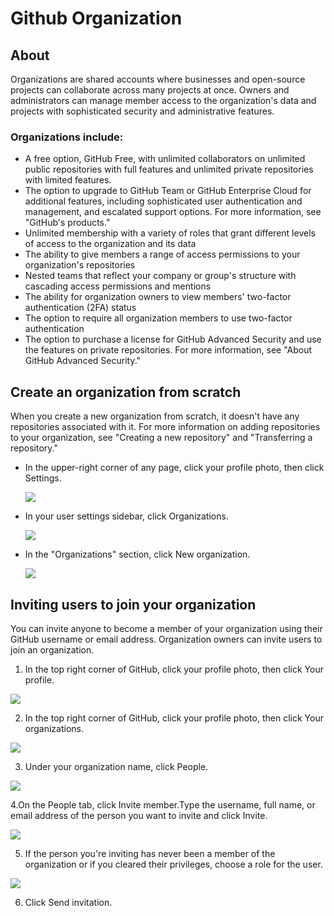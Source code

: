 # Github Organization

## About
Organizations are shared accounts where businesses and open-source projects can collaborate across many projects at once. Owners and administrators can manage member access to the organization's data and projects with sophisticated security and administrative features.

### Organizations include:

* A free option, GitHub Free, with unlimited collaborators on unlimited public repositories with full features and unlimited private repositories with limited features.
* The option to upgrade to GitHub Team or GitHub Enterprise Cloud for additional features, including sophisticated user authentication and management, and escalated support options. For more information, see "GitHub's products."
* Unlimited membership with a variety of roles that grant different levels of access to the organization and its data
* The ability to give members a range of access permissions to your organization's repositories
* Nested teams that reflect your company or group's structure with cascading access permissions and mentions
* The ability for organization owners to view members' two-factor authentication (2FA) status
* The option to require all organization members to use two-factor authentication
* The option to purchase a license for GitHub Advanced Security and use the features on private repositories. For more information, see "About GitHub Advanced Security."

## Create an organization from scratch

When you create a new organization from scratch, it doesn't have any repositories associated with it. For more information on adding repositories to your organization, see "Creating a new repository" and "Transferring a repository."

* In the upper-right corner of any page, click your profile photo, then click Settings.

  ![](https://docs.github.com/assets/images/help/settings/userbar-account-settings.png)

* In your user settings sidebar, click Organizations.

  ![](https://docs.github.com/assets/images/help/settings/settings-user-orgs.png)

* In the "Organizations" section, click New organization.

  ![](https://docs.github.com/assets/images/help/settings/new-org-button.png)

## Inviting users to join your organization
You can invite anyone to become a member of your organization using their GitHub username or email address.
Organization owners can invite users to join an organization.

1. In the top right corner of GitHub, click your profile photo, then click Your profile.

![](https://docs.github.com/assets/images/help/profile/top_right_avatar.png)

2. In the top right corner of GitHub, click your profile photo, then click Your organizations.

![](https://docs.github.com/assets/images/help/profile/your-organizations.png)

3. Under your organization name, click  People.

![](https://docs.github.com/assets/images/help/organizations/organization-people-tab.png)

4.On the People tab, click Invite member.Type the username, full name, or email address of the person you want to invite and click Invite.

![](https://docs.github.com/assets/images/help/organizations/org-invite-modal.png)

5. If the person you're inviting has never been a member of the organization or if you cleared their privileges, choose a role for the user.

![](https://docs.github.com/assets/images/help/organizations/choose-new-member-role.png)

6. Click Send invitation.

